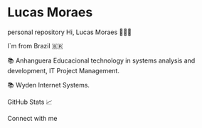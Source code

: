 # Lucas Moraes
personal repository
Hi, Lucas Moraes 👋👨‍💻

I`m from Brazil 🇧🇷

📚 Anhanguera Educacional technology in systems analysis and development, IT Project Management.

📚 Wyden Internet Systems.

GitHub Stats 📈

Connect with me

